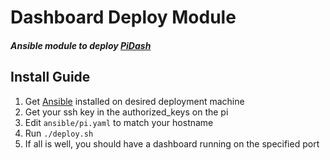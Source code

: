 # Dashboard Deploy Module
##### Ansible module to deploy [PiDash](https://github.com/treevesvarndell/dashboard)

## Install Guide
1. Get [Ansible](http://docs.ansible.com/ansible/intro_installation.html) installed on desired deployment machine
2. Get your ssh key in the authorized_keys on the pi
3. Edit `ansible/pi.yaml` to match your hostname
4. Run `./deploy.sh`
5. If all is well, you should have a dashboard running on the specified port